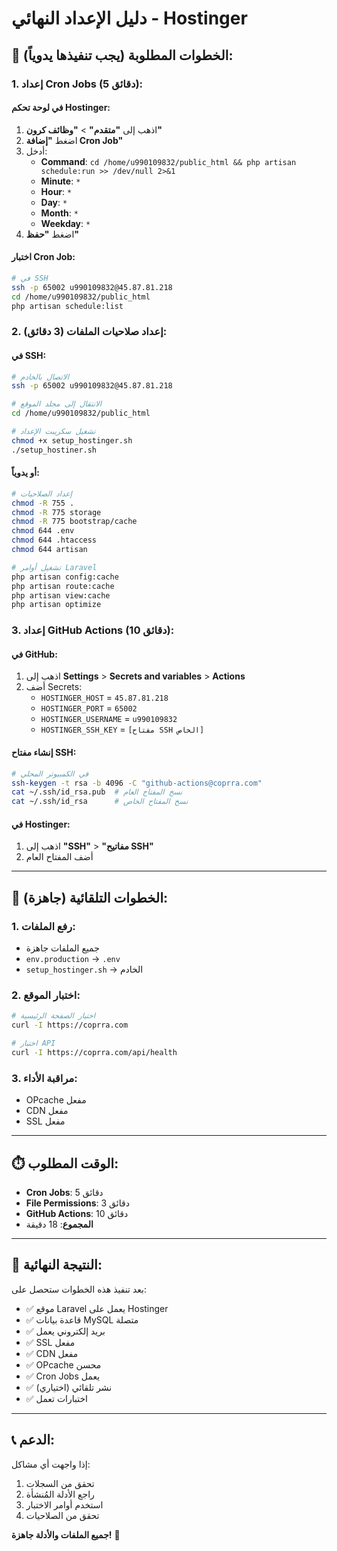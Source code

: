 # دليل الإعداد النهائي - Hostinger

## 🎯 الخطوات المطلوبة (يجب تنفيذها يدوياً):

### 1. **إعداد Cron Jobs** (5 دقائق):

#### في لوحة تحكم Hostinger:
1. اذهب إلى **"متقدم"** > **"وظائف كرون"**
2. اضغط **"إضافة Cron Job"**
3. أدخل:
   - **Command**: `cd /home/u990109832/public_html && php artisan schedule:run >> /dev/null 2>&1`
   - **Minute**: `*`
   - **Hour**: `*`
   - **Day**: `*`
   - **Month**: `*`
   - **Weekday**: `*`
4. اضغط **"حفظ"**

#### اختبار Cron Job:
```bash
# في SSH
ssh -p 65002 u990109832@45.87.81.218
cd /home/u990109832/public_html
php artisan schedule:list
```

### 2. **إعداد صلاحيات الملفات** (3 دقائق):

#### في SSH:
```bash
# الاتصال بالخادم
ssh -p 65002 u990109832@45.87.81.218

# الانتقال إلى مجلد الموقع
cd /home/u990109832/public_html

# تشغيل سكريبت الإعداد
chmod +x setup_hostinger.sh
./setup_hostiner.sh
```

#### أو يدوياً:
```bash
# إعداد الصلاحيات
chmod -R 755 .
chmod -R 775 storage
chmod -R 775 bootstrap/cache
chmod 644 .env
chmod 644 .htaccess
chmod 644 artisan

# تشغيل أوامر Laravel
php artisan config:cache
php artisan route:cache
php artisan view:cache
php artisan optimize
```

### 3. **إعداد GitHub Actions** (10 دقائق):

#### في GitHub:
1. اذهب إلى **Settings** > **Secrets and variables** > **Actions**
2. أضف Secrets:
   - `HOSTINGER_HOST` = `45.87.81.218`
   - `HOSTINGER_PORT` = `65002`
   - `HOSTINGER_USERNAME` = `u990109832`
   - `HOSTINGER_SSH_KEY` = `[مفتاح SSH الخاص]`

#### إنشاء مفتاح SSH:
```bash
# في الكمبيوتر المحلي
ssh-keygen -t rsa -b 4096 -C "github-actions@coprra.com"
cat ~/.ssh/id_rsa.pub  # نسخ المفتاح العام
cat ~/.ssh/id_rsa      # نسخ المفتاح الخاص
```

#### في Hostinger:
1. اذهب إلى **"SSH"** > **"مفاتيح SSH"**
2. أضف المفتاح العام

---

## 🚀 **الخطوات التلقائية** (جاهزة):

### 1. **رفع الملفات**:
- جميع الملفات جاهزة
- `env.production` → `.env`
- `setup_hostinger.sh` → الخادم

### 2. **اختبار الموقع**:
```bash
# اختبار الصفحة الرئيسية
curl -I https://coprra.com

# اختبار API
curl -I https://coprra.com/api/health
```

### 3. **مراقبة الأداء**:
- OPcache مفعل
- CDN مفعل
- SSL مفعل

---

## ⏱️ **الوقت المطلوب**:

- **Cron Jobs**: 5 دقائق
- **File Permissions**: 3 دقائق
- **GitHub Actions**: 10 دقائق
- **المجموع**: 18 دقيقة

---

## 🎯 **النتيجة النهائية**:

بعد تنفيذ هذه الخطوات ستحصل على:
- ✅ موقع Laravel يعمل على Hostinger
- ✅ قاعدة بيانات MySQL متصلة
- ✅ بريد إلكتروني يعمل
- ✅ SSL مفعل
- ✅ CDN مفعل
- ✅ OPcache محسن
- ✅ Cron Jobs يعمل
- ✅ نشر تلقائي (اختياري)
- ✅ اختبارات تعمل

---

## 📞 **الدعم**:

إذا واجهت أي مشاكل:
1. تحقق من السجلات
2. راجع الأدلة المُنشأة
3. استخدم أوامر الاختبار
4. تحقق من الصلاحيات

**جميع الملفات والأدلة جاهزة!** 🎉
